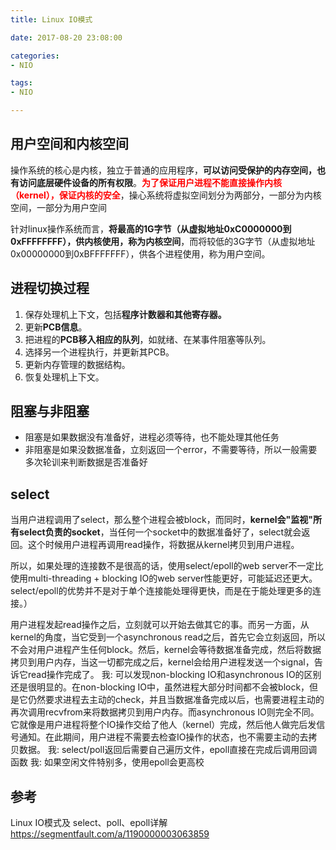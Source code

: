 ```yaml
---
title: Linux IO模式

date: 2017-08-20 23:08:00

categories:
- NIO

tags:
- NIO

---
```


## 用户空间和内核空间

操作系统的核心是内核，独立于普通的应用程序，**可以访问受保护的内存空间，也有访问底层硬件设备的所有权限**。<font color='red'>**为了保证用户进程不能直接操作内核（kernel），保证内核的安全**</font>，操心系统将虚拟空间划分为两部分，一部分为内核空间，一部分为用户空间

针对linux操作系统而言，**将最高的1G字节（从虚拟地址0xC0000000到0xFFFFFFFF），供内核使用，称为内核空间**，而将较低的3G字节（从虚拟地址0x00000000到0xBFFFFFFF），供各个进程使用，称为用户空间。

## 进程切换过程

1. 保存处理机上下文，包括**程序计数器和其他寄存器。**
2. 更新**PCB信息**。
3. 把进程的**PCB移入相应的队列**，如就绪、在某事件阻塞等队列。
4. 选择另一个进程执行，并更新其PCB。
5. 更新内存管理的数据结构。
6. 恢复处理机上下文。

## 阻塞与非阻塞

* 阻塞是如果数据没有准备好，进程必须等待，也不能处理其他任务
* 非阻塞是如果没数据准备，立刻返回一个error，不需要等待，所以一般需要多次轮训来判断数据是否准备好

## select

当用户进程调用了select，那么整个进程会被block，而同时，**kernel会"监视"所有select负责的socket**，当任何一个socket中的数据准备好了，select就会返回。这个时候用户进程再调用read操作，将数据从kernel拷贝到用户进程。



所以，如果处理的连接数不是很高的话，使用select/epoll的web server不一定比使用multi-threading + blocking IO的web server性能更好，可能延迟还更大。select/epoll的优势并不是对于单个连接能处理得更快，而是在于能处理更多的连接。）

用户进程发起read操作之后，立刻就可以开始去做其它的事。而另一方面，从kernel的角度，当它受到一个asynchronous read之后，首先它会立刻返回，所以不会对用户进程产生任何block。然后，kernel会等待数据准备完成，然后将数据拷贝到用户内存，当这一切都完成之后，kernel会给用户进程发送一个signal，告诉它read操作完成了。
我:
可以发现non-blocking IO和asynchronous IO的区别还是很明显的。在non-blocking IO中，虽然进程大部分时间都不会被block，但是它仍然要求进程去主动的check，并且当数据准备完成以后，也需要进程主动的再次调用recvfrom来将数据拷贝到用户内存。而asynchronous IO则完全不同。它就像是用户进程将整个IO操作交给了他人（kernel）完成，然后他人做完后发信号通知。在此期间，用户进程不需要去检查IO操作的状态，也不需要主动的去拷贝数据。
我:
select/poll返回后需要自己遍历文件，epoll直接在完成后调用回调函数
我:
如果空闲文件特别多，使用epoll会更高校

## 参考

Linux IO模式及 select、poll、epoll详解
https://segmentfault.com/a/1190000003063859
